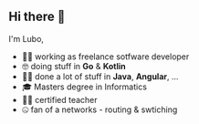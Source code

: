 ## Hi there 👋

I'm Lubo,

- 👨‍💻 working as freelance sotfware developer
- 🤓 doing stuff in **Go** & **Kotlin**
- 😶‍🌫️ done a lot of stuff in **Java**, **Angular**, ...
- 🎓 Masters degree in Informatics 
- 👨‍🏫 certified teacher
- 🤐 fan of a networks - routing & swtiching
